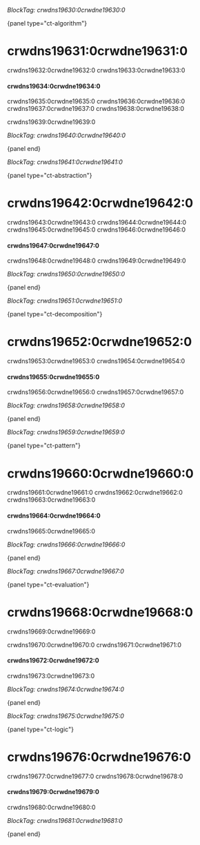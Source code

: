 *BlockTag: crwdns19630:0crwdne19630:0*

{panel type="ct-algorithm"}

# crwdns19631:0crwdne19631:0

crwdns19632:0crwdne19632:0 crwdns19633:0crwdne19633:0

#### crwdns19634:0crwdne19634:0

crwdns19635:0crwdne19635:0 crwdns19636:0crwdne19636:0 crwdns19637:0crwdne19637:0 crwdns19638:0crwdne19638:0

crwdns19639:0crwdne19639:0

*BlockTag: crwdns19640:0crwdne19640:0*

{panel end}

*BlockTag: crwdns19641:0crwdne19641:0*

{panel type="ct-abstraction"}

# crwdns19642:0crwdne19642:0

crwdns19643:0crwdne19643:0 crwdns19644:0crwdne19644:0 crwdns19645:0crwdne19645:0 crwdns19646:0crwdne19646:0

#### crwdns19647:0crwdne19647:0

crwdns19648:0crwdne19648:0 crwdns19649:0crwdne19649:0

*BlockTag: crwdns19650:0crwdne19650:0*

{panel end}

*BlockTag: crwdns19651:0crwdne19651:0*

{panel type="ct-decomposition"}

# crwdns19652:0crwdne19652:0

crwdns19653:0crwdne19653:0 crwdns19654:0crwdne19654:0

#### crwdns19655:0crwdne19655:0

crwdns19656:0crwdne19656:0 crwdns19657:0crwdne19657:0

*BlockTag: crwdns19658:0crwdne19658:0*

{panel end}

*BlockTag: crwdns19659:0crwdne19659:0*

{panel type="ct-pattern"}

# crwdns19660:0crwdne19660:0

crwdns19661:0crwdne19661:0 crwdns19662:0crwdne19662:0 crwdns19663:0crwdne19663:0

#### crwdns19664:0crwdne19664:0

crwdns19665:0crwdne19665:0

*BlockTag: crwdns19666:0crwdne19666:0*

{panel end}

*BlockTag: crwdns19667:0crwdne19667:0*

{panel type="ct-evaluation"}

# crwdns19668:0crwdne19668:0

crwdns19669:0crwdne19669:0

crwdns19670:0crwdne19670:0 crwdns19671:0crwdne19671:0

#### crwdns19672:0crwdne19672:0

crwdns19673:0crwdne19673:0

*BlockTag: crwdns19674:0crwdne19674:0*

{panel end}

*BlockTag: crwdns19675:0crwdne19675:0*

{panel type="ct-logic"}

# crwdns19676:0crwdne19676:0

crwdns19677:0crwdne19677:0 crwdns19678:0crwdne19678:0

#### crwdns19679:0crwdne19679:0

crwdns19680:0crwdne19680:0

*BlockTag: crwdns19681:0crwdne19681:0*

{panel end}